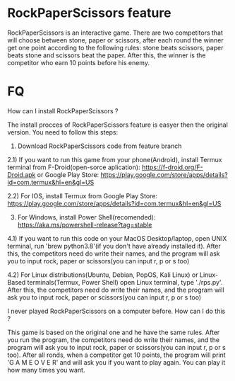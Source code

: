 # RockPaperScissors feature

RockPaperScissors is an interactive game. There are two competitors that will choose between stone, paper or scissors, after each round the winner get one point according to the following rules: stone beats scissors, paper beats stone and scissors beat the paper. After this, the winner is the competitor who earn 10 points before his enemy.

# FQ

How can I install RockPaperScissors ?

The install procces of RockPaperScissors feature is easyer then the original version. You need to follow this steps:

1) Download RockPaperScissors code from feature branch

2.1) If you want to run this game from your phone(Android), install Termux terminal from F-Droid(open-sorce aplication): https://f-droid.org/F-Droid.apk or Google Play Store: https://play.google.com/store/apps/details?id=com.termux&hl=en&gl=US

2.2) For IOS, install Termux from Google Play Store: https://play.google.com/store/apps/details?id=com.termux&hl=en&gl=US

3) For Windows, install Power Shell(recomended): https://aka.ms/powershell-release?tag=stable

4.1) If you want to run this code on your MacOS Desktop/laptop, open UNIX terminal, run 'brew python3.8'(if you don't have already installed it). After this, the competitors need do write their names, and the program will ask you to input rock, paper or scissors(you can input r, p or s too)

4.2) For Linux distributions(Ubuntu, Debian, PopOS, Kali Linux) or Linux-Based terminals(Termux, Power Shell) open Linux terminal, type './rps.py'. After this, the competitors need do write their names, and the program will ask you to input rock, paper or scissors(you can input r, p or s too)

I never played RockPaperScissors on a computer before. How can I do this ?

This game is based on the original one and he have the same rules. After you run the program, the competitors need do write their names, and the program will ask you to input rock, paper or scissors(you can input r, p or s too). After all ronds, when a competitor get 10 points, the program will print 'G A M E  O V E R' and will ask you if you want to play again. You can play it how many times you want.
